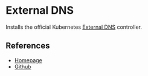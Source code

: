 # External DNS  

Installs the official Kubernetes [External DNS](https://github.com/kubernetes-sigs/external-dns) controller. 

## References 

- [Homepage](https://kubernetes-sigs.github.io/external-dns)
- [Github](https://github.com/kubernetes-sigs/external-dns)
